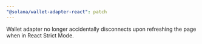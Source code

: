 ```yaml
---
"@solana/wallet-adapter-react": patch
---
```


Wallet adapter no longer accidentally disconnects upon refreshing the page when in React Strict Mode.
